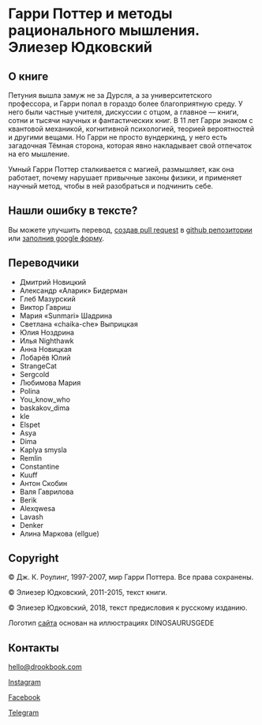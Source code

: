 # Гарри Поттер и методы рационального мышления. Элиезер Юдковский

## О книге

Петуния вышла замуж не за Дурсля, а за университетского профессора, и Гарри попал в гораздо более благоприятную среду. У него были частные учителя, дискуссии с отцом, а главное — книги, сотни и тысячи научных и фантастических книг. В 11 лет Гарри знаком с квантовой механикой, когнитивной психологией, теорией вероятностей и другими вещами. Но Гарри не просто вундеркинд, у него есть загадочная Тёмная сторона, которая явно накладывает свой отпечаток на его мышление.

Умный Гарри Поттер сталкивается с магией, размышляет, как она работает, почему нарушает привычные законы физики, и применяет научный метод, чтобы в ней разобраться и подчинить себе.

## Нашли ошибку в тексте?

Вы можете улучшить перевод, [создав pull request](https://youtu.be/SUnJ8bNCnCg) в [github репозитории](https://github.com/DrookBook/hpmor-ru) или [заполнив google форму](https://forms.gle/NaoFY3pBqLp3iVPe8).

## Переводчики

* Дмитрий Новицкий
* Александр «Аларик» Бидерман
* Глеб Мазурский
* Виктор Гавриш
* Мария «Sunmari» Шадрина
* Светлана «chaika-che» Выприцкая
* Юлия Ноздрина
* Илья Nighthawk
* Анна Новицкая
* Лобарёв Юлий
* StrangeCat
* Sergcold
* Любимова Мария
* Polina
* You\_know\_who
* baskakov\_dima
* kle
* Elspet
* Asya
* Dima
* Kaplya smysla
* Remlin
* Constantine
* Kuuff
* Антон Скобин
* Валя Гаврилова
* Berik
* Alexqwesa
* Lavash
* Denker
* Алина Маркова \(ellgue\)

## Copyright

© Дж. К. Роулинг, 1997-2007, мир Гарри Поттера. Все права сохранены.

© Элиезер Юдковский, 2011-2015, текст книги.

© Элиезер Юдковский, 2018, текст предисловия к русскому изданию.

Логотип [сайта](https://hpmor-ru.drookbook.com) основан на иллюстрациях DINOSAURUSGEDE

## Контакты

[hello@drookbook.com](mailto:hello@drookbook.com)

[Instagram](https://instagram.com/drookbook)

[Facebook](https://fb.me/drookbook)

[Telegram](https://t.me/drookbook)
